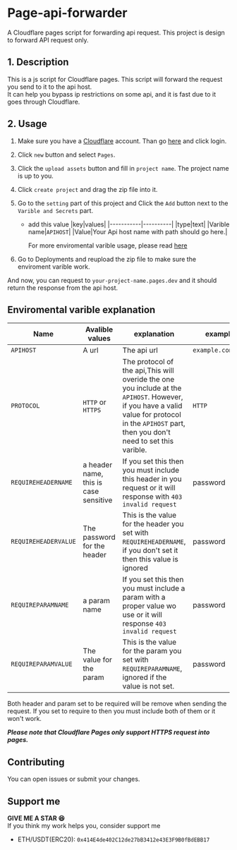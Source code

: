 # Page-api-forwarder
A Cloudflare pages script for forwarding api request.
This project is design to forward API request only.

## 1. Description 
This is a js script for Cloudflare pages. This script will forward the request you send to it to the api host.  
It can help you bypass ip restrictions on some api, and it is fast due to it goes through Cloudflare.  

## 2. Usage
1. Make sure you have a [Cloudflare](https://cloudflare.com) account. Than go [here](https://pages.cloudflare.com) and click login.  
2. Click `new` button and select `Pages`.   
3. Click the `upload assets` button and fill in `project name`. The project name is up to you.  
4. Click `create project` and drag the zip file into it.  
5. Go to the `setting` part of this project and Click the `Add` button next to the `Varible and Secrets` part.
   - add this value
     |key|values|
     |-----------|----------|
     |type|text|
     |Varible name|`APIHOST`|
     |Value|Your Api host name with path should go here.|  

     For more enviromental varible usage, please read [here](#enviromental-varible-explanation)
  
7. Go to Deployments and reupload the zip file to make sure the enviroment varible work.

And now, you can request to `your-project-name.pages.dev` and it should return the response from the api host.

## Enviromental varible explanation
|Name|Avalible values|explanation|example|
|----|----------------|------------|-------|
|`APIHOST`|A url|The api url|`example.com/api`|
|`PROTOCOL`|`HTTP` or `HTTPS`|The protocol of the api,This will overide the one you include at the `APIHOST`. However, if you have a valid value for protocol in the `APIHOST` part, then you don't need to set this varible.|`HTTP`|
|`REQUIREHEADERNAME`|a header name, this is case sensitive|If you set this then you must include this header in you request or it will response with `403 invalid request`|password|
|`REQUIREHEADERVALUE`|The password for the header|This is the value for the header you set with `REQUIREHEADERNAME`, if you don't set it then this value is ignored|password|
|`REQUIREPARAMNAME`|a param name|If you set this then you must include a param with a proper value wo use or it will response `403 invalid request`|password|
|`REQUIREPARAMVALUE`|The value for the param|This is the value for the param you set with `REQUIREPARAMNAME`, ignored if the value is not set.|password|

Both header and param set to be required will be remove when sending the request.
If you set to require to then you must include both of them or it won't work.

***Please note that Cloudflare Pages only support HTTPS request into pages.***

## Contributing
You can open issues or submit your changes.

## Support me
__GIVE ME A STAR 😆__  
If you think my work helps you, consider support me
- ETH/USDT(ERC20): `0x414E4de402C12de27bB3412e43E3F9B0fBdEBB17`
